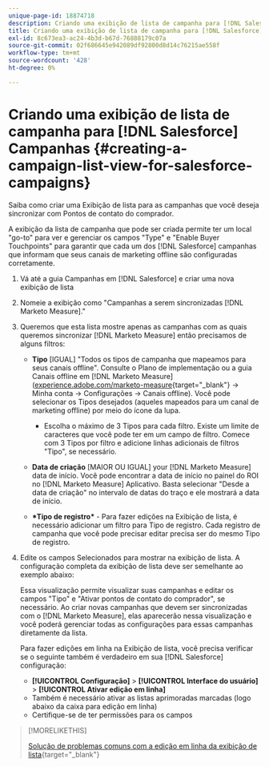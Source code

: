 ```yaml
---
unique-page-id: 18874718
description: Criando uma exibição de lista de campanha para [!DNL Salesforce Campaigns] - [!DNL Marketo Measure] - Documentação do produto
title: Criando uma exibição de lista de campanha para [!DNL Salesforce] Campanhas
exl-id: 8c673ea3-ac24-4b3d-b67d-76888179c07a
source-git-commit: 02f686645e942089df92800d8d14c76215ae558f
workflow-type: tm+mt
source-wordcount: '428'
ht-degree: 0%

---
```


# Criando uma exibição de lista de campanha para [!DNL Salesforce] Campanhas {#creating-a-campaign-list-view-for-salesforce-campaigns}

Saiba como criar uma Exibição de lista para as campanhas que você deseja sincronizar com Pontos de contato do comprador.

A exibição da lista de campanha que pode ser criada permite ter um local &quot;go-to&quot; para ver e gerenciar os campos &quot;Type&quot; e &quot;Enable Buyer Touchpoints&quot; para garantir que cada um dos [!DNL Salesforce] campanhas que informam que seus canais de marketing offline são configuradas corretamente.

1. Vá até a guia Campanhas em [!DNL Salesforce] e criar uma nova exibição de lista
1. Nomeie a exibição como &quot;Campanhas a serem sincronizadas [!DNL Marketo Measure].&quot;
1. Queremos que esta lista mostre apenas as campanhas com as quais queremos sincronizar [!DNL Marketo Measure] então precisamos de alguns filtros:

   * **Tipo** [IGUAL] &quot;Todos os tipos de campanha que mapeamos para seus canais offline&quot;. Consulte o Plano de implementação ou a guia Canais offline em [!DNL Marketo Measure] ([experience.adobe.com/marketo-measure](https://experience.adobe.com/marketo-measure){target=&quot;_blank&quot;} -> Minha conta -> Configurações -> Canais offline). Você pode selecionar os Tipos desejados (aqueles mapeados para um canal de marketing offline) por meio do ícone da lupa.

      * Escolha o máximo de 3 Tipos para cada filtro. Existe um limite de caracteres que você pode ter em um campo de filtro. Comece com 3 Tipos por filtro e adicione linhas adicionais de filtros &quot;Tipo&quot;, se necessário.
   * **Data de criação** [MAIOR OU IGUAL] your [!DNL Marketo Measure] data de início. Você pode encontrar a data de início no painel do ROI no [!DNL Marketo Measure] Aplicativo. Basta selecionar &quot;Desde a data de criação&quot; no intervalo de datas do traço e ele mostrará a data de início.
   * **&#42;Tipo de registro&#42;** - Para fazer edições na Exibição de lista, é necessário adicionar um filtro para Tipo de registro. Cada registro de campanha que você pode precisar editar precisa ser do mesmo Tipo de registro.


1. Edite os campos Selecionados para mostrar na exibição de lista. A configuração completa da exibição de lista deve ser semelhante ao exemplo abaixo:

   Essa visualização permite visualizar suas campanhas e editar os campos &quot;Tipo&quot; e &quot;Ativar pontos de contato do comprador&quot;, se necessário. Ao criar novas campanhas que devem ser sincronizadas com o [!DNL Marketo Measure], elas aparecerão nessa visualização e você poderá gerenciar todas as configurações para essas campanhas diretamente da lista.

   Para fazer edições em linha na Exibição de lista, você precisa verificar se o seguinte também é verdadeiro em sua [!DNL Salesforce] configuração:

   * **[!UICONTROL Configuração]** > **[!UICONTROL Interface do usuário]** > **[!UICONTROL Ativar edição em linha]**
   * Também é necessário ativar as listas aprimoradas marcadas (logo abaixo da caixa para edição em linha)
   * Certifique-se de ter permissões para os campos

>[!MORELIKETHIS]
>
>[Solução de problemas comuns com a edição em linha da exibição de lista](http://help.salesforce.com/articleView?id=000003911&amp;language=en_US&amp;type=1){target=&quot;_blank&quot;}
